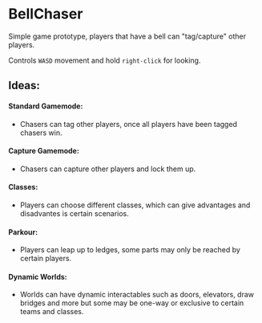 # BellChaser

Simple game prototype, players that have a bell can "tag/capture" other players.

Controls `WASD` movement and hold `right-click` for looking.

## Ideas:
#### Standard Gamemode: 
* Chasers can tag other players, once all players have been tagged chasers win.

#### Capture Gamemode: 
* Chasers can capture other players and lock them up.

#### Classes:
* Players can choose different classes, which can give advantages and disadvantes is certain scenarios.

#### Parkour: 
* Players can leap up to ledges, some parts may only be reached by certain players.

#### Dynamic Worlds: 
* Worlds can have dynamic interactables such as doors, elevators, draw bridges and more but some may be one-way or exclusive to certain teams and classes.
